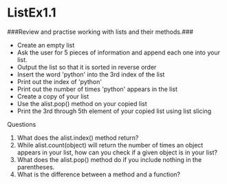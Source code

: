 # ListEx1.1 #
###Review and practise working with lists and their methods.###
* Create an empty list
* Ask the user for 5 pieces of information and append each one into your list.
* Output the list so that it is sorted in reverse order
* Insert the word 'python' into the 3rd index of the list
* Print out the index of 'python'
* Print out the number of times 'python' appears in the list
* Create a copy of your list
* Use the alist.pop() method on your copied list
* Print the 3rd through 5th element of your copied list using list slicing

Questions

1. What does the alist.index() method return?
2. While alist.count(object) will return the number of times an object appears in your list, how can you check if a given object is in your list?
3. What does the alist.pop() method do if you include nothing in the parentheses.
4. What is the difference between a method and a function?
